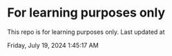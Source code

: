 # For learning purposes only
This repo is for learning purposes only.
Last updated at

Friday, July 19, 2024 1:45:17 AM


